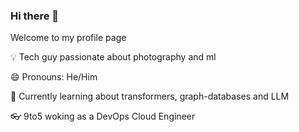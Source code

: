 ### Hi there 👋

<!--
**lubrz/lubrz** is a ✨ _special_ ✨ repository because its `README.md` (this file) appears on your GitHub profile.

Here are some ideas to get you started:

- 🔭 I’m currently working on ...
- 🌱 I’m currently learning ...
- 👯 I’m looking to collaborate on ...
- 🤔 I’m looking for help with ...
- 💬 Ask me about ...
- 📫 How to reach me: ...
- 😄 Pronouns: ...
- ⚡ Fun fact: ...
-->

Welcome to my profile page

💡 Tech guy passionate about photography and ml

😄 Pronouns: He/Him

🌱 Currently learning about transformers, graph-databases and LLM

👓 9to5 woking as a DevOps Cloud Engineer
